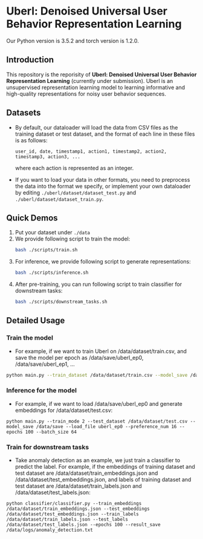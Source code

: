 # Uberl: Denoised Universal User Behavior Representation Learning

Our Python version is 3.5.2 and torch version is 1.2.0.

## Introduction
This repository is the reporisity of **Uberl: Denoised Universal User Behavior Representation Learning** (currently under submission). Uberl is an unsupervised representation learning model to learning informative and high-quality representations for noisy user behavior sequences.

## Datasets
+ By default, our dataloader will load the data from CSV files as the training dataset or test dataset, and the format of each line in these files is as follows:

  ~~~
  user_id, date, timestamp1, action1, timestamp2, action2, timestamp3, action3, ...
  ~~~
  where each action is represented as an integer.

+ If you want to load your data in other formats, you need to preprocess the data into the format we specify, or implement your own dataloader by editing `./uberl/dataset/dataset_test.py` and `./uberl/dataset/dataset_train.py`.

## Quick Demos
1. Put your dataset under `./data`
2. We provide following script to train the model:
    ```bash
    bash ./scripts/train.sh
    ``` 
3. For inference, we provide following script to generate representations:
    ```bash
    bash ./scripts/inference.sh
    ```
4. After pre-training, you can run following script to train classifier for downstream tasks:
   ```bash
   bash ./scripts/downstream_tasks.sh
   ```

## Detailed Usage

### Train the model
+ For example, if we want to train Uberl on /data/dataset/train.csv, and save the model per epoch as /data/save/uberl_ep0, /data/save/uberl_ep1, ...
~~~bash
python main.py --train_dataset /data/dataset/train.csv --model_save /data/save --model_name uberl --preference_num 16 --epochs 100 --batch_size 64
~~~

### Inference for the model
+ For example, if we want to load /data/save/uberl_ep0 and generate embeddings for /data/dataset/test.csv:
~~~
python main.py --train_mode 2 --test_dataset /data/dataset/test.csv --model_save /data/save --load_file uberl_ep0 --preference_num 16 --epochs 100 --batch_size 64
~~~

### Train for downstream tasks

+ Take anomaly detection as an example, we just train a classifier to predict the label. For example, if the embeddings of training dataset and test dataset are /data/dataset/train_embeddings.json and /data/dataset/test_embeddings.json, and labels of training dataset and test dataset are /data/dataset/train_labels.json and /data/dataset/test_labels.json:
~~~
python classifier/classifier.py --train_embeddings /data/dataset/train_embeddings.json --test_embeddings /data/dataset/test_embeddings.json --train_labels /data/dataset/train_labels.json --test_labels /data/dataset/test_labels.json --epochs 100 --result_save /data/logs/anomaly_detection.txt
~~~
